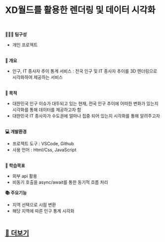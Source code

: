 # XD월드를 활용한 렌더링 및 데이터 시각화
<br>

<strong>👩🏻‍💻 팀구성</strong>
- 개인 프로젝트<br><br>

<strong>🔎 개요</strong>
- 인구, IT 종사자 추이 통계 서비스
: 전국 인구 및 IT 종사자 추이를 3D 렌더링으로 시각화하여 제공하는 서비스<br><br>


<strong>📌 목적</strong>
- 대한민국 인구 이슈가 대두되고 있는 현재, 전국 인구 추이에 어떠한 변화가 있는지 시각화를 통해 데이터를 제공하고자 함
- 대한민국 IT 종사자가 수도권에 얼마나 집중 되어 있는지 시각화를 통해 알려주고자 <br><br>


<strong>💻 개발환경</strong>
- 프로젝트 도구 : VSCode, Github
- 사용 언어 : Html/Css, JavaScript<br><br>

<strong>📝 학습목표</strong>
- 외부 api 활용
- 비동기 호출을 async/await를 통한 동기적 흐름 처리

<strong>📚 주요기능</strong>
- 지역 선택으로 시점 변환
- 해당 지역에 따른 인구 통계 시각화<br><br>

<h2><a href="#">💌 더보기</a></h2><br><br>
